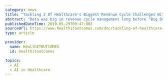 ```yaml
---
category: news
title: "Tackling 2 Of Healthcare's Biggest Revenue Cycle Challenges With AI"
abstract: "Data was big in revenue cycle management long before “Big Data” was a buzzword. The same goes for the challenges that come with it. For years, revenue cycle leaders have looked for answers to common hurdles like missing or incorrect charges, payment ..."
publishedDateTime: 2019-05-29T09:47:00Z
sourceUrl: https://www.healthitoutcomes.com/doc/tackling-of-healthcare-s-biggest-revenue-cycle-challenges-with-ai-0001
type: article

provider:
  name: HealthITOUTCOMES
  id: healthitoutcomes

topics:
  - AI
  - AI in Healthcare
---
```

